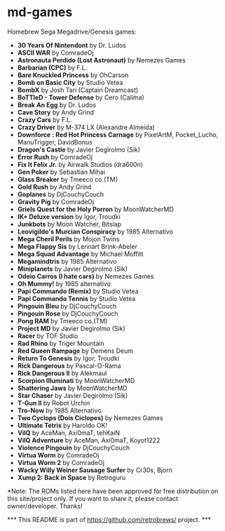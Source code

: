 # md-games
Homebrew Sega Megadrive/Genesis games:

 - <b>30 Years Of Nintendont</b> by Dr. Ludos
 - <b>ASCII WAR</b> by ComradeOj
 - <b>Astronauta Perdido (Lost Astronaut)</b> by Nemezes Games
 - <b>Barbarian (CPC)</b> by F.L.
 - <b>Bare Knuckled Princess</b> by OhCarson
 - <b>Bomb on Basic City</b> by Studio Vetea
 - <b>BombX</b> by Josh Tari (Captain Dreamcast)
 - <b>BoTTleD - Tower Defense</b> by Cero (Calima)
 - <b>Break An Egg</b> by Dr. Ludos
 - <b>Cave Story</b> by Andy Grind
 - <b>Crazy Cars</b> by F.L.
 - <b>Crazy Driver</b> by M-374 LX (Alexandre Almeida)
 - <b>Downforce : Red Hot Princess Carnage</b> by PixelArtM, Pocket_Lucho, ManuTrigger, DavidBonus
 - <b>Dragon's Castle</b> by Javier Degirolmo (Sik)
 - <b>Error Rush</b> by ComradeOj
 - <b>Fix It Felix Jr.</b> by Airwalk Studios (dra600n)
 - <b>Gen Poker</b> by Sebastian Mihai
 - <b>Glass Breaker</b> by Tmeeco co.(TM)
 - <b>Gold Rush</b> by Andy Grind
 - <b>Goplanes</b> by DjCouchyCouch
 - <b>Gravity Pig</b> by ComradeOj
 - <b>Griels Quest for the Holy Porron</b> by MoonWatcherMD
 - <b>IK+ Deluxe version</b> by Igor, Troudki
 - <b>Junkbots</b> by Moon Watcher, Bitslap
 - <b>Leovigildo's Murcian Conspiracy</b> by 1985 Alternativo
 - <b>Mega Cheril Perils</b> by Mojon Twins
 - <b>Mega Flappy Sis</b> by Lennart Brink-Abeler
 - <b>Mega Squad Advantage</b> by Michael Moffitt
 - <b>Megamindtris</b> by 1985 Alternativo
 - <b>Miniplanets</b> by Javier Degirolmo (Sik)
 - <b>Odeio Carros (I hate cars)</b> by Nemezes Games
 - <b>Oh Mummy!</b> by 1985 alternativo
 - <b>Papi Commando (Remix)</b> by Studio Vetea
 - <b>Papi Commando Tennis</b> by Studio Vetea
 - <b>Pingouin Bleu</b> by DjCouchyCouch
 - <b>Pingouin Rose</b> by DjCouchyCouch
 - <b>Pong RAM</b> by Tmeeco co.(TM)
 - <b>Project MD</b> by Javier Degirolmo (Sik)
 - <b>Racer</b> by TOF Studio
 - <b>Rad Rhino</b> by Triger Mountain
 - <b>Red Queen Rampage</b> by Demens Deum
 - <b>Return To Genesis</b> by Igor, Troudki
 - <b>Rick Dangerous</b> by Pascal-O-Rama
 - <b>Rick Dangerous II</b> by Alekmaul
 - <b>Scorpion Illuminati</b> by MoonWatcherMD
 - <b>Shattering Jaws</b> by MoonWatcherMD
 - <b>Star Chaser</b> by Javier Degirolmo (Sik)
 - <b>T-Gun II</b> by Robot Urchin
 - <b>Tro-Now</b> by 1985 Alternativo
 - <b>Two Cyclops (Dois Ciclopes)</b> by Nemezes Games
 - <b>Ultimate Tetris</b> by Haroldo OK!
 - <b>VilQ</b> by AceMan, Axi0maT, tehKaiN
 - <b>VilQ Adventure</b> by AceMan, Axi0maT, Koyot1222
 - <b>Violence Pingouin</b> by DjCouchyCouch
 - <b>Virtua Worm</b> by ComradeOj
 - <b>Virtua Worm 2</b> by ComradeOj
 - <b>Wacky Willy Weiner Sausage Surfer</b> by Cr30s, Bjorn
 - <b>Xump 2: Back in Space</b> by Retroguru

 
*Note: The ROMs listed here have been approved for free distribution on this site/project only. If you want to share it, please contact owner/developer. Thanks!

*** This README is part of https://github.com/retrobrews/ project. ***
 

